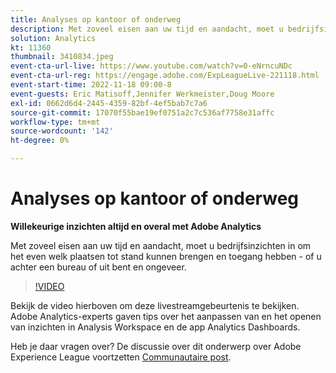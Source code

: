 ```yaml
---
title: Analyses op kantoor of onderweg
description: Met zoveel eisen aan uw tijd en aandacht, moet u bedrijfsinzichten in om het even welk plaatsen tot stand kunnen brengen en toegang hebben - of u achter een bureau of uit bent en ongeveer.
solution: Analytics
kt: 11360
thumbnail: 3410834.jpeg
event-cta-url-live: https://www.youtube.com/watch?v=0-eNrncuNDc
event-cta-url-reg: https://engage.adobe.com/ExpLeagueLive-221118.html
event-start-time: 2022-11-18 09:00-8
event-guests: Eric Matisoff,Jennifer Werkmeister,Doug Moore
exl-id: 0662d6d4-2445-4359-82bf-4ef5bab7c7a6
source-git-commit: 17070f55bae19ef0751a2c7c536af7758e31affc
workflow-type: tm+mt
source-wordcount: '142'
ht-degree: 0%

---
```


# Analyses op kantoor of onderweg

**Willekeurige inzichten altijd en overal met Adobe Analytics**

Met zoveel eisen aan uw tijd en aandacht, moet u bedrijfsinzichten in om het even welk plaatsen tot stand kunnen brengen en toegang hebben - of u achter een bureau of uit bent en ongeveer.

>[!VIDEO](https://video.tv.adobe.com/v/3410834/?quality=12&learn=on)

Bekijk de video hierboven om deze livestreamgebeurtenis te bekijken. Adobe Analytics-experts gaven tips over het aanpassen van en het openen van inzichten in Analysis Workspace en de app Analytics Dashboards.

Heb je daar vragen over? De discussie over dit onderwerp over Adobe Experience League voortzetten [Communautaire post](https://experienceleaguecommunities.adobe.com/t5/adobe-analytics-discussions/experience-league-live-post-session-discussion-analytics-in-the/m-p/558787#M3037).
